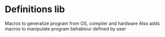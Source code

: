 # Definitions lib

Macros to generalize program from OS, compiler and hardware
Also adds macros to manipulate program behabiour defined by user

